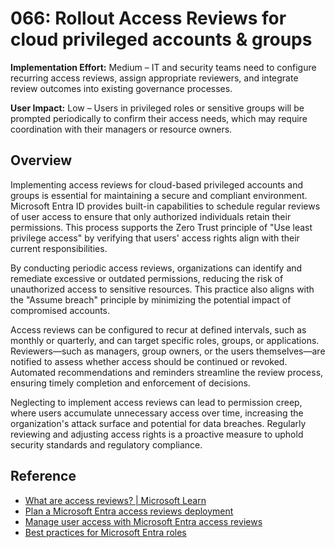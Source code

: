 # 066: Rollout Access Reviews for cloud privileged accounts & groups

**Implementation Effort:** Medium – IT and security teams need to configure recurring access reviews, assign appropriate reviewers, and integrate review outcomes into existing governance processes.

**User Impact:** Low – Users in privileged roles or sensitive groups will be prompted periodically to confirm their access needs, which may require coordination with their managers or resource owners.

## Overview

Implementing access reviews for cloud-based privileged accounts and groups is essential for maintaining a secure and compliant environment. Microsoft Entra ID provides built-in capabilities to schedule regular reviews of user access to ensure that only authorized individuals retain their permissions. This process supports the Zero Trust principle of "Use least privilege access" by verifying that users' access rights align with their current responsibilities.

By conducting periodic access reviews, organizations can identify and remediate excessive or outdated permissions, reducing the risk of unauthorized access to sensitive resources. This practice also aligns with the "Assume breach" principle by minimizing the potential impact of compromised accounts.

Access reviews can be configured to recur at defined intervals, such as monthly or quarterly, and can target specific roles, groups, or applications. Reviewers—such as managers, group owners, or the users themselves—are notified to assess whether access should be continued or revoked. Automated recommendations and reminders streamline the review process, ensuring timely completion and enforcement of decisions.

Neglecting to implement access reviews can lead to permission creep, where users accumulate unnecessary access over time, increasing the organization's attack surface and potential for data breaches. Regularly reviewing and adjusting access rights is a proactive measure to uphold security standards and regulatory compliance.

## Reference

* [What are access reviews? | Microsoft Learn](https://learn.microsoft.com/en-us/entra/id-governance/access-reviews-overview)
* [Plan a Microsoft Entra access reviews deployment](https://learn.microsoft.com/en-us/entra/id-governance/deploy-access-reviews)
* [Manage user access with Microsoft Entra access reviews](https://learn.microsoft.com/en-us/entra/id-governance/manage-user-access-with-access-reviews)
* [Best practices for Microsoft Entra roles](https://learn.microsoft.com/en-us/entra/identity/role-based-access-control/best-practices)